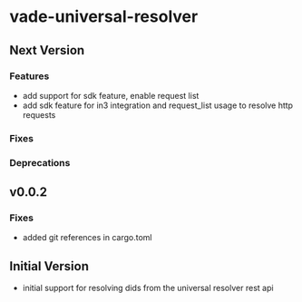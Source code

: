 # vade-universal-resolver

## Next Version

### Features

- add support for sdk feature, enable request list
- add sdk feature for in3 integration and request_list usage to resolve http requests

### Fixes

### Deprecations

## v0.0.2
### Fixes
- added git references in cargo.toml

## Initial Version

- initial support for resolving dids from the universal resolver rest api
